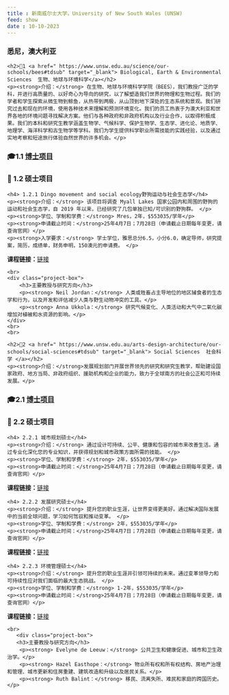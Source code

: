 ```yaml
---
title : 新南威尔士大学，University of New South Wales (UNSW)
feed: show
date : 10-10-2023
---
```


<html lang="zh">
<head>
    <meta charset="UTF-8">
    <title> 新南威尔士大学，University of New South Wales (UNSW)</title>
    <link rel="stylesheet" href="/assets/css/CSS.css">
</head>
<body>
    <h3>悉尼，澳大利亚</h3>

    <h2>🏫1 <a href=" https://www.unsw.edu.au/science/our-schools/bees#tdsub" target="_blank"> Biological, Earth & Environmental Sciences  生物、地球与环境科学</a></h2>
    <p><strong>介绍：</strong> 在生物、地球与环境科学学院（BEES），我们教授广泛的学科，并进行高质量的、以好奇心为导向的研究，以了解塑造我们世界的物理和生物过程。我们的学者和学生探索从微生物到鲸鱼，从热带到两极，从山顶到地下深处的生态系统和景观。我们研究过去和现在的环境，使用各种技术来理解和预测环境变化。我们的员工热衷于为澳大利亚和世界各地的环境问题寻找解决方案。他们与各种政府和非政府机构以及行业合作，以取得积极成果。我们的本科和研究生教学涵盖生物学、气候科学、保护生物学、生态学、进化论、地质学、地理学、海洋科学和古生物学等学科。我们为学生提供科学职业所需技能的实践经验，以及通过实地考察和短途旅行体验自然世界的许多机会。</p>

<h3>🎓1.1 <a href=" https://www.unsw.edu.au/research/hdr/find-a-supervisor#search=&sort=relevance&startRank=1&numRanks=12&componentId=36c3802e-58bd-404b-90f6-07d44daf6b35" target="_blank">博士项目</a></h3>

<h3> 📖 1.2 硕士项目</h3>

    <h4> 1.2.1 Dingo movement and social ecology野狗运动与社会生态学</h4>
    <p><strong>介绍：</strong> 该项目将调查 Myall Lakes 国家公园内和周围的野狗的运动和社会生态学，自 2019 年以来，已经研究了几包单独已知/可识别的野狗群。 </p>
    <p><strong>学位、学制和学费：</strong> Mres，2年，$553035/学年</p>
    <p><strong>申请截止时间：</strong>25年4月7日；7月28日（申请截止日期每年变更，请查询官网）</p>
    <p><strong>入学要求：</strong> 学士学位，雅思总分6.5，小分6.0，确定导师，研究提案，简历，成绩单，财务申明，150澳元的申请费。 </p>
<p><strong>课程链接：</strong><a href=" https://www.unsw.edu.au/research/hdr/our-projects/dingo-movement-and-social-ecology " target="_blank">链接</a></p>

    <br>
    <div class="project-box">
        <h3>主要教授与研究方向</h3>
        <p><strong> Neil Jordan：</strong> 人类或牲畜占主导地位的地区捕食者的生态学和行为，以及开发和评估减少人类与野生动物冲突的工具。</p>
        <p><strong> Anna Ukkola：</strong> 研究气候变化、人类活动和大气中二氧化碳增加对植被和水资源的影响。</p>
    </div>
    <br>
    <br>

    <h2>🏫2 <a href=" https://www.unsw.edu.au/arts-design-architecture/our-schools/social-sciences#tdsub" target="_blank"> Social Sciences  社会科学 </a></h2>
    <p><strong>介绍：</strong>发展规划部门开展世界领先的研究和研究生教学，帮助建设国家政府、地方当局、非政府组织、援助机构和企业的能力，致力于全球南方的社会公正和可持续发展。</p>

<h3>🎓2.1 <a href=" https://www.unsw.edu.au/research/hdr/find-a-supervisor#search=&sort=relevance&startRank=1&numRanks=12&componentId=36c3802e-58bd-404b-90f6-07d44daf6b35" target="_blank">博士项目</a></h3>

<h3> 📖 2.2 硕士项目</h3>

    <h4> 2.2.1 城市规划硕士</h4>
    <p><strong>介绍：</strong> 通过设计可持续、公平、健康和包容的城市来改善生活。通过专业化深化您的专业知识，并获得规划和城市政策方面所需的技能。 </p>
    <p><strong>学位、学制和学费：</strong> 2年，$553035/学年</p>
    <p><strong>申请截止时间：</strong>25年4月7日；7月28日（申请截止日期每年变更，请查询官网）</p>
<p><strong>课程链接：</strong><a href=" https://www.unsw.edu.au/study/postgraduate/master-of-city-planning?international=false&undergraduate=false&postgraduate=true&delivery-mode-campus=false&delivery-mode-online=false&study-mode-full-time=false&study-part-time=false&double=false&single=false&commonwealth=false&study-area=Architecture,%20Planning%20%26%20Construction&sort=title&term= " target="_blank">链接</a></p>

    <h4> 2.2.2 发展研究硕士</h4>
    <p><strong>介绍：</strong> 提升您的职业生涯，让世界变得更美好。通过解决国际发展中的当前全球问题，学习如何驾驭和推动变革。 </p>
    <p><strong>学位、学制和学费：</strong> 2年，$553035/学年</p>
    <p><strong>申请截止时间：</strong>25年4月7日；7月28日（申请截止日期每年变更，请查询官网）</p>
<p><strong>课程链接：</strong><a href=" https://www.unsw.edu.au/study/postgraduate/master-of-development-studies?international=false&undergraduate=false&postgraduate=true&delivery-mode-campus=false&delivery-mode-online=false&study-mode-full-time=false&study-part-time=false&double=false&single=false&commonwealth=false&study-area=Humanities%20%26%20Social%20Sciences&sort=title&term= " target="_blank">链接</a></p>

    <h4> 2.2.3 环境管理硕士</h4>
    <p><strong>介绍：</strong> 提升您的职业生涯并引领可持续的未来。通过变革领导力和可持续性应对我们面临的最大生态挑战。 </p>
    <p><strong>学位、学制和学费：</strong> 1-2年，$553035/学年</p>
    <p><strong>申请截止时间：</strong>25年4月7日；7月28日（申请截止日期每年变更，请查询官网）</p>
<p><strong>课程链接：</strong><a href=" https://www.unsw.edu.au/study/postgraduate/master-of-environmental-management?international=false&undergraduate=false&postgraduate=true&delivery-mode-campus=false&delivery-mode-online=false&study-mode-full-time=false&study-part-time=false&double=false&single=false&commonwealth=false&study-area=Environmental%20Management%20%26%20Sciences&sort=title&term= " target="_blank">链接</a></p>


    <br>
       <div class="project-box">
       <h3>主要教授与研究方向</h3>
        <p><strong> Evelyne de Leeuw：</strong> 公共卫生和健康促进、城市和卫生政治学。</p>
        <p><strong> Hazel Easthope：</strong> 物业所有权和所有权结构、房地产治理和管理、城市更新和住房重建、建筑改造和升级以及居民关系。</p>
        <p><strong> Ruth Balint：</strong> 移民、流离失所、难民和家庭的跨国历史。</p>
</div>
